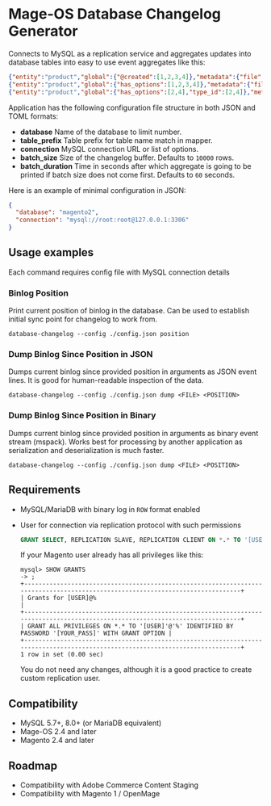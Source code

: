 # Mage-OS Database Changelog Generator

Connects to MySQL as a replication service and aggregates updates into database tables into easy to use event aggregates like this:

```json
{"entity":"product","global":{"@created":[1,2,3,4]},"metadata":{"file":"d18ce2081821-bin.000020","position":1003,"timestamp":1684421292}}
{"entity":"product","global":{"has_options":[1,2,3,4]},"metadata":{"file":"d18ce2081821-bin.000020","position":2127,"timestamp":1684421408}}
{"entity":"product","global":{"has_options":[2,4],"type_id":[2,4]},"metadata":{"file":"d18ce2081821-bin.000020","position":2617,"timestamp":1684421448}}
```

Application has the following configuration file structure in both JSON and TOML formats:

* **database** Name of the database to limit number.
* **table_prefix** Table prefix for table name match in mapper.
* **connection** MySQL connection URL or list of options.
* **batch_size** Size of the changelog buffer. Defaults to `10000` rows.
* **batch_duration** Time in seconds after which aggregate is going to be printed if batch size does not come first. Defaults to `60` seconds. 

Here is an example of minimal configuration in JSON:
```json
{
  "database": "magento2",
  "connection": "mysql://root:root@127.0.0.1:3306"
}
```

## Usage examples

Each command requires config file with MySQL connection details 

### Binlog Position

Print current position of binlog in the database. Can be used to establish initial sync point for changelog to work from.

```database-changelog --config ./config.json position```

### Dump Binlog Since Position in JSON

Dumps current binlog since provided position in arguments as JSON event lines. It is good for human-readable inspection of the data.

`database-changelog --config ./config.json dump <FILE> <POSITION>`

### Dump Binlog Since Position in Binary 

Dumps current binlog since provided position in arguments as binary event stream (mspack). 
Works best for processing by another application as serialization and deserialization is much faster.

`database-changelog --config ./config.json dump <FILE> <POSITION>`


## Requirements
- MySQL/MariaDB with binary log in `ROW` format enabled
- User for connection via replication protocol with such permissions

    ```sql
    GRANT SELECT, REPLICATION SLAVE, REPLICATION CLIENT ON *.* TO '[USER]'@'%';
    ```
    If your Magento user already has all privileges like this:
    ```
    mysql> SHOW GRANTS
    -> ;
    +-------------------------------------------------------------------------------------------------------------------------------+
    | Grants for [USER]@%                                                                                                              |
    +-------------------------------------------------------------------------------------------------------------------------------+
    | GRANT ALL PRIVILEGES ON *.* TO '[USER]'@'%' IDENTIFIED BY PASSWORD '[YOUR_PASS]' WITH GRANT OPTION |
    +-------------------------------------------------------------------------------------------------------------------------------+
    1 row in set (0.00 sec)

    ```
    You do not need any changes, although it is a good practice to create custom replication user.


## Compatibility
- MySQL 5.7+, 8.0+ (or MariaDB equivalent)
- Mage-OS 2.4 and later
- Magento 2.4 and later

## Roadmap
- Compatibility with Adobe Commerce Content Staging
- Compatibility with Magento 1 / OpenMage